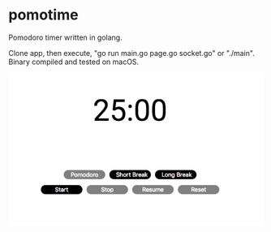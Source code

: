 # pomotime

Pomodoro timer written in golang.

Clone app, then execute, "go run main.go page.go socket.go" or "./main". Binary compiled and tested on macOS.

![Alt text](/static/images/example.png?raw=true "Demo")
